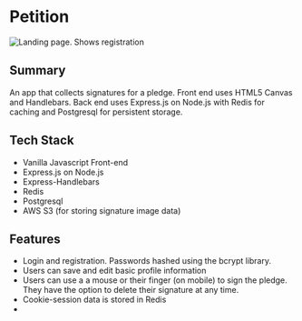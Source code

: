 # Petition
![Landing page. Shows registration](https://raw.githubusercontent.com/maggiewiseman/labnotebook/master/assets/screenshots/LandingPage.png)
## Summary
An app that collects signatures for a pledge.  Front end uses HTML5 Canvas and Handlebars.  Back end uses Express.js on Node.js with Redis for caching and Postgresql for persistent storage.

## Tech Stack
* Vanilla Javascript Front-end
* Express.js on Node.js
* Express-Handlebars
* Redis
* Postgresql 
* AWS S3 (for storing signature image data)


## Features

* Login and registration. Passwords hashed using the bcrypt library. 
* Users can save and edit basic profile information
* Users can use a a mouse or their finger (on mobile) to sign the pledge.  They have the option to delete their signature at any time. 
* Cookie-session data is stored in Redis
*
